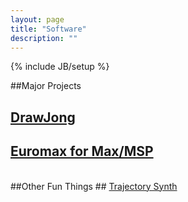 ```yaml
---
layout: page
title: "Software"
description: ""
---
```

{% include JB/setup %}

##Major Projects

## <a href="drawjong/"> DrawJong </a>

## <a href="euromax/"> Euromax for Max/MSP </a>

<br>
##Other Fun Things
## <a href="trajectory/"> Trajectory Synth </a>